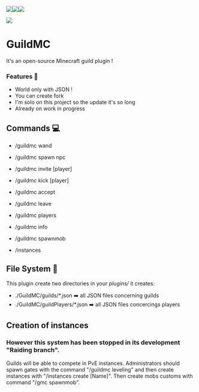 ![](https://img.shields.io/badge/statut-wip-orange)![](https://camo.githubusercontent.com/1e1afbf8ba71a0ab08e157a1676290d154cc83e1/68747470733a2f2f696d672e736869656c64732e696f2f62616467652f747970652d6d6176656e2d7265642e737667)![](https://img.shields.io/badge/Advancement-10--15%25-red)

![](https://img.shields.io/badge/Minecraft-1.15.1-green)
# GuildMC
It's an open-source Minecraft guild plugin !
### Features 🔧

- World only with JSON !
- You can create fork
- I'm solo on this project so the update it's so long
- Already on work in progress

## Commands 💻
 - /guildmc wand 
 - /guildmc spawn npc
 - /guildmc invite [player]
 - /guildmc kick [player]
 - /guildmc accept
 - /guildmc leave
 - /guildmc players
 - /guildmc info
 - /guildmc spawnmob
 
 - /instances
## File System 💾
This plugin create two directories in your *plugins/*
it creates: 
- ./GuildMC/guilds/*.json ➡️ all JSON files concerning guilds
- ./GuildMC/guildPlayers/*.json  ➡️  all JSON files concercings players

## Creation of instances
### However this system has been stopped in its development "Raiding branch".

Guilds will be able to compete in PvE instances. Administrators should spawn gates with the command "/guildmc leveling" and then create instances with "/instances create [Name]". 
Then create mobs customs with command "/gmc spawnmob".